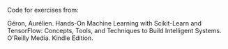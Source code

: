 Code for exercises from:

Géron, Aurélien. Hands-On Machine Learning with Scikit-Learn and TensorFlow: Concepts, Tools, and Techniques to Build Intelligent Systems. O'Reilly Media. Kindle Edition.
